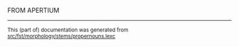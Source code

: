 
FROM APERTIUM

* * *

<small>This (part of) documentation was generated from [src/fst/morphology/stems/propernouns.lexc](https://github.com/giellalt/lang-deu/blob/main/src/fst/morphology/stems/propernouns.lexc)</small>
